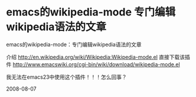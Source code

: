 # emacs的wikipedia-mode 专门编辑wikipedia语法的文章

emacs的wikipedia-mode：专门编辑wikipedia语法的文章

介绍 <http://en.wikipedia.org/wiki/Wikipedia:Wikipedia-mode.el>
直接下载该插件 <http://www.emacswiki.org/cgi-bin/wiki/download/wikipedia-mode.el>

我无法在emacs23中使用这个插件！！！怎么回事？


2008-08-07
